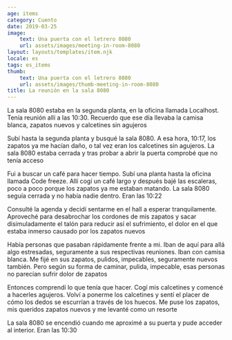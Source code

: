 ```yaml
---
age: items
category: Cuento
date: 2019-03-25
image:
    text: Una puerta con el letrero 8080
    url: assets/images/meeting-in-room-8080
layout: layouts/templates/item.njk
locale: es
tags: es_items
thumb:
    text: Una puerta con el letrero 8080
    url: assets/images/thumb-meeting-in-room-8080
title: La reunión en la sala 8080
---
```



La sala 8080 estaba en la segunda planta, en la oficina llamada Localhost. Tenía reunión allí a las 10:30. Recuerdo que ese día llevaba la camisa blanca, zapatos nuevos y calcetines sin agujeros

Subí hasta la segunda planta y busqué la sala 8080. A esa hora, 10:17, los zapatos ya me hacían daño, o tal vez eran los calcetines sin agujeros. La sala 8080 estaba cerrada y tras probar a abrir la puerta comprobé que no tenía acceso

Fui a buscar un café para hacer tiempo. Subí una planta hasta la oficina llamada Code freeze. Allí cogí un café largo y después bajé las escaleras, poco a poco porque los zapatos ya me estaban matando. La sala 8080 seguía cerrada y no había nadie dentro. Eran las 10:22

Consulté la agenda y decidí sentarme en el hall a esperar tranquilamente. Aproveché para desabrochar los cordones de mis zapatos y sacar disimuladamente el talón para reducir así el sufrimiento, el dolor en el que estaba inmerso causado por los zapatos nuevos

Había personas que pasaban rápidamente frente a mi. Iban de aquí para allá algo estresadas, seguramente a sus respectivas reuniones. Iban con camisa blanca. Me fijé en sus zapatos, pulidos, impecables, seguramente nuevos también. Pero según su forma de caminar, pulida, impecable, esas personas no parecían sufrir dolor de zapatos

Entonces comprendí lo que tenía que hacer. Cogí mis calcetines y comencé a hacerles agujeros. Volví a ponerme los calcetines y sentí el placer de cómo los dedos se escurrían a través de los huecos. Me puse los zapatos, mis queridos zapatos nuevos y me levanté como un resorte

La sala 8080 se encendió cuando me aproximé a su puerta y pude acceder al interior. Eran las 10:30
